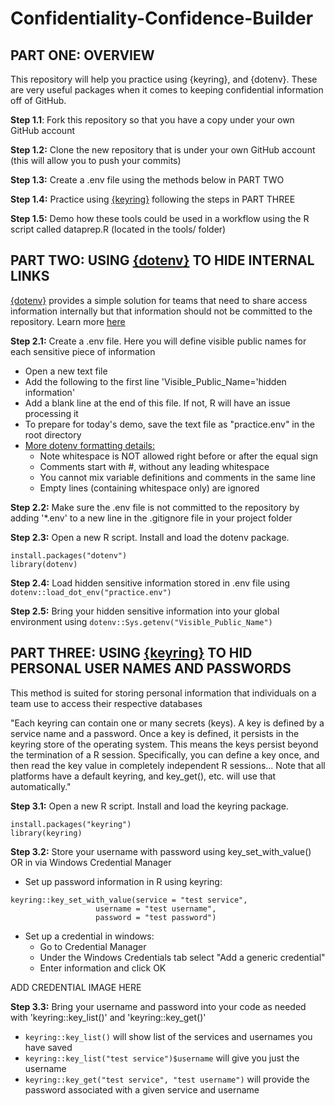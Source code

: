 # Confidentiality-Confidence-Builder

## PART ONE: OVERVIEW

This repository will help you practice using {keyring}, and {dotenv}. These are very useful packages when it comes to keeping confidential information off of GitHub.

**Step 1.1**: Fork this repository so that you have a copy under your own GitHub account

**Step 1.2:** Clone the new repository that is under your own GitHub account (this will allow you to push your commits)

**Step 1.3:** Create a .env file using the methods below in PART TWO

**Step 1.4:** Practice using [{keyring}](https://r-lib.github.io/keyring/index.html) following the steps in PART THREE

**Step 1.5:** Demo how these tools could be used in a workflow using the R script called dataprep.R (located in the tools/ folder)

## PART TWO: USING [{dotenv}](https://github.com/gaborcsardi/dotenv) TO HIDE INTERNAL LINKS

[{dotenv}](https://github.com/gaborcsardi/dotenv) provides a simple solution for teams that need to share access information internally but that information should not be committed to the repository. Learn more [here](https://towardsdatascience.com/using-dotenv-to-hide-sensitive-information-in-r-8b878fa72020)

**Step 2.1:** Create a .env file. Here you will define visible public names for each sensitive piece of information

- Open a new text file
- Add the following to the first line 'Visible_Public_Name='hidden information'
- Add a blank line at the end of this file. If not, R will have an issue processing it
- To prepare for today's demo, save the text file as "practice.env" in the root directory
- [More dotenv formatting details:](https://github.com/gaborcsardi/dotenv/blob/x/README.md)
    - Note whitespace is NOT allowed right before or after the equal sign
    - Comments start with #, without any leading whitespace
    - You cannot mix variable definitions and comments in the same line
    - Empty lines (containing whitespace only) are ignored

**Step 2.2:** Make sure the .env file is not committed to the repository by adding '*.env' to a new line in the .gitignore file in your project folder

**Step 2.3:** Open a new R script. Install and load the dotenv package. 
```
install.packages("dotenv")
library(dotenv)
```

**Step 2.4:** Load hidden sensitive information stored in .env file using `dotenv::load_dot_env("practice.env")`

**Step 2.5:** Bring your hidden sensitive information into your global environment using `dotenv::Sys.getenv("Visible_Public_Name")`

## PART THREE: USING [{keyring}](https://r-lib.github.io/keyring/index.html) TO HID PERSONAL USER NAMES AND PASSWORDS

This method is suited for storing personal information that individuals on a team use to access their respective databases

"Each keyring can contain one or many secrets (keys). A key is defined by a service name and a password. Once a key is defined, it persists in the keyring store of the operating system. This means the keys persist beyond the termination of a R session. Specifically, you can define a key once, and then read the key value in completely independent R sessions... Note that all platforms have a default keyring, and key_get(), etc. will use that automatically."

**Step 3.1:** Open a new R script. Install and load the keyring package.
```
install.packages("keyring")
library(keyring)
```

**Step 3.2:** Store your username with password using key_set_with_value() OR in via Windows Credential Manager 
- Set up password information in R using keyring:
```
keyring::key_set_with_value(service = "test service", 
                   username = "test username",
                   password = "test password")
```
- Set up a credential in windows:
   - Go to Credential Manager
   - Under the Windows Credentials tab select "Add a generic credential" 
   - Enter information and click OK

ADD CREDENTIAL IMAGE HERE

**Step 3.3:** Bring your username and password into your code as needed with 'keyring::key_list()' and 'keyring::key_get()'
- `keyring::key_list()` will show list of the services and usernames you have saved
- `keyring::key_list("test service")$username` will give you just the username
- `keyring::key_get("test service", "test username")` will provide the password associated with a given service and username





